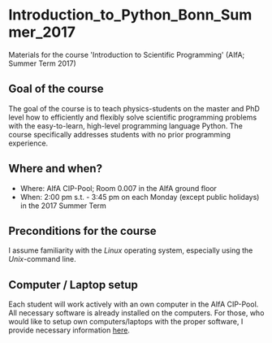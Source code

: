 # Introduction_to_Python_Bonn_Summer_2017
Materials for the course 'Introduction to Scientific Programming' (AIfA; Summer Term 2017)

## Goal of the course
The goal of the course is to teach physics-students on the master and
PhD level how to efficiently and flexibly solve scientific programming
problems with the easy-to-learn, high-level programming language
Python. The course specifically addresses students with no prior programming
experience.

## Where and when?
 - Where: AIfA CIP-Pool; Room 0.007 in the AIfA ground floor
 - When: 2:00 pm s.t. - 3:45 pm on each Monday (except public holidays) in the 2017 Summer Term

## Preconditions for the course
I assume familiarity with the *Linux* operating system, especially using the
*Unix*-command line.

## Computer / Laptop setup
Each student will work actively with an own computer in the AIfA CIP-Pool. All necessary software is already installed on the computers. For those, who would like to setup own computers/laptops with the proper software, I provide necessary information [here](https://github.com/terben/Introduction_to_Python_Bonn_Summer_2017/tree/master/computer_setup).
